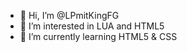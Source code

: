 - 👋 Hi, I’m @LPmitKingFG
- 👀 I’m interested in LUA and HTML5
- 🌱 I’m currently learning HTML5 & CSS

<!---
LPmitKingFG/LPmitKingFG is a ✨ special ✨ repository because its `README.md` (this file) appears on your GitHub profile.
You can click the Preview link to take a look at your changes.
--->
